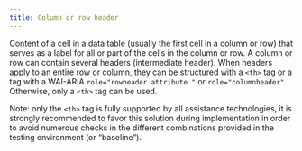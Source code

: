 ```yaml
---
title: Column or row header
---
```


Content of a cell in a data table (usually the first cell in a column or row) that serves as a label for all or part of the cells in the column or row. A column or row can contain several headers (intermediate header). When headers apply to an entire row or column, they can be structured with a `<th>` tag or a tag with a WAI-ARIA `role="rowheader attribute "` or `role="columnheader"`. Otherwise, only a `<th>` tag can be used.

Note: only the `<th>` tag is fully supported by all assistance technologies, it is strongly recommended to favor this solution during implementation in order to avoid numerous checks in the different combinations provided in the testing environment (or “baseline”).
